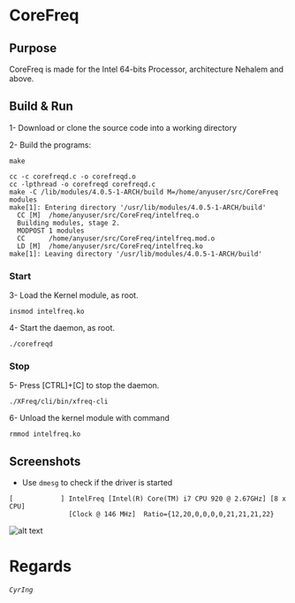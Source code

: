 # CoreFreq
## Purpose
CoreFreq is made for the Intel 64-bits Processor, architecture Nehalem and above.

## Build & Run
 1- Download or clone the source code into a working directory
 
 2- Build the programs:
```
make
```

```
cc -c corefreqd.c -o corefreqd.o
cc -lpthread -o corefreqd corefreqd.c
make -C /lib/modules/4.0.5-1-ARCH/build M=/home/anyuser/src/CoreFreq modules
make[1]: Entering directory '/usr/lib/modules/4.0.5-1-ARCH/build'
  CC [M]  /home/anyuser/src/CoreFreq/intelfreq.o
  Building modules, stage 2.
  MODPOST 1 modules
  CC      /home/anyuser/src/CoreFreq/intelfreq.mod.o
  LD [M]  /home/anyuser/src/CoreFreq/intelfreq.ko
make[1]: Leaving directory '/usr/lib/modules/4.0.5-1-ARCH/build'
```

### Start

 3- Load the Kernel module, as root.
```
insmod intelfreq.ko
```
 4- Start the daemon, as root.
```
./corefreqd
```

### Stop

 5- Press [CTRL]+[C] to stop the daemon.
```
./XFreq/cli/bin/xfreq-cli
```
 6- Unload the kernel module with command
```
rmmod intelfreq.ko
```

## Screenshots
 * Use ```dmesg``` to check if the driver is started
```
[            ] IntelFreq [Intel(R) Core(TM) i7 CPU 920 @ 2.67GHz] [8 x CPU]
               [Clock @ 146 MHz]  Ratio={12,20,0,0,0,0,21,21,21,22}
```

![alt text](http://blog.cyring.free.fr/images/CoreFreq.png "CoreFreq")

# Regards
_`CyrIng`_
